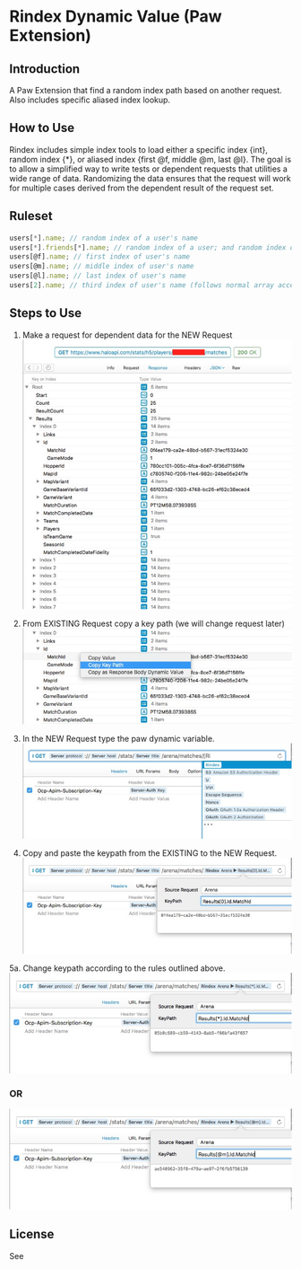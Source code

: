 # Rindex Dynamic Value (Paw Extension)


## Introduction 
A Paw Extension that find a random index path based on another request. Also includes specific aliased index lookup.

## How to Use

Rindex includes simple index tools to load either a specific index {int}, random index {*}, or aliased index
{first @f, middle @m, last @l}. The goal is to allow a simplified way to write tests or dependent requests that
utilities a wide range of data. Randomizing the data ensures that the request will work for multiple cases derived
from the dependent result of the request set.

## Ruleset

```javascript
users[*].name; // random index of a user's name
users[*].friends[*].name; // random index of a user; and random index of that user friend's name
users[@f].name; // first index of user's name
users[@m].name; // middle index of user's name
users[@l].name; // last index of user's name
users[2].name; // third index of user's name (follows normal array access)
```

## Steps to Use

1. Make a request for dependent data for the NEW Request
![](/images/step1_rindex.jpg?raw=true "Step 1")

2. From EXISTING Request copy a key path (we will change request later)
![](/images/step2_rindex.jpg?raw=true "Step 2")

3. In the NEW Request type the paw dynamic variable.
![](/images/step3_rindex.jpg?raw=true "Step 3")

4. Copy and paste the keypath from the EXISTING to the NEW Request.
![](/images/step4_rindex.jpg?raw=true "Step 4")

5a. Change keypath according to the rules outlined above.
![](/images/step5_rindex.jpg?raw=true "Step 5")

### OR

![](/images/step5_alternate_rindex.jpg?raw=true "Step 5 Alternate")

## License

See [](LICENSE.md)